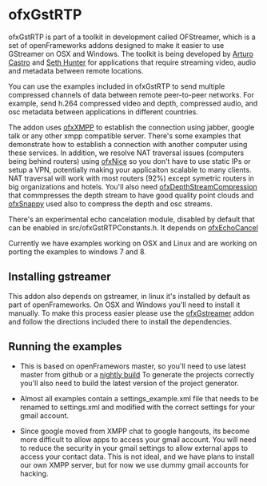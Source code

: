 # ofxGstRTP 

ofxGstRTP is part of a toolkit in development called OFStreamer, which is a set of openFrameworks addons designed to make it easier to use GStreamer on OSX and Windows. The toolkit is being developed by [Arturo Castro](http://arturocastro.net/) and [Seth Hunter](http://www.perspectum.com/) for applications that require streaming video, audio and metadata between remote locations. 

You can use the examples included in ofxGstRTP to send multiple compressed channels of data between remote peer-to-peer networks. For example, send h.264 compressed video and depth, compressed audio, and osc metadata between applications in different countries.  

The addon uses [ofxXMPP](https://github.com/arturoc/ofxXMPP) to establish the connection using jabber, google talk or any other xmpp compatible server. There's some examples that demonstrate how to establish a connection with another computer using these services. In addition, we resolve NAT traversal issues (computers being behind routers) using [ofxNice](https://github.com/arturoc/ofxXMPP) so you don't have to use static IPs or setup a VPN, potentially making your applicaiton scalable to many clients. NAT traversal will work with most routers (92%) except symetric routers in big organizations and hotels. You'll also need [ofxDepthStreamCompression](https://github.com/arturoc/ofxDepthStreamCompression) that commpresses the depth stream to have good quality point clouds and [ofxSnappy](https://github.com/arturoc/ofxSnappy) used also to compress the depth and osc streams.

There's an experimental echo cancelation module, disabled by default that can be enabled in src/ofxGstRTPConstants.h. It depends on [ofxEchoCancel](https://github.com/arturoc/ofxEchoCancel)

Currently we have examples working on OSX and Linux and are working on porting the examples to windows 7 and 8. 


## Installing gstreamer

This addon also depends on gstreamer, in linux it's installed by default as part of openFrameworks. On OSX and Windows you'll need to install it manually. To make this process easier please use the [ofxGstreamer](https://github.com/arturoc/ofxGstreamer) addon and follow the directions included there to install the dependencies. 

## Running the examples

- This is based on openFramewors master, so you'll need to use latest master from github or a [nightly build](http://www.openframeworks.cc/nightlybuilds.html) To generate the projects correctly you'll also need to build the latest version of the project generator.

- Almost all examples contain a settings_example.xml file that needs to be renamed to settings.xml and modified with the correct settings for your gmail account. 

- Since google moved from XMPP chat to google hangouts, its become more difficult to allow apps to access your gmail account. You will need to reduce the security in your gmail settings to allow external apps to access your contact data. This is not ideal, and we have plans to install our own XMPP server, but for now we use dummy gmail accounts for hacking. 


